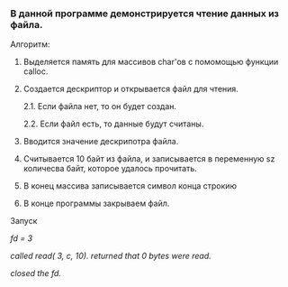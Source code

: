 ### В данной программе демонстрируется чтение данных из файла.

Алгоритм:

1. Выделяется память для массивов char'ов с помомощью функции calloc.

2. Создается дескриптор и открывается файл для чтения.

    2.1. Если файла нет, то он будет создан.

    2.2. Если файл есть, то данные будут считаны.

3. Вводится значение дескрипотра файла.

4. Считывается 10 байт из файла, и записывается в переменную sz количесва байт, которое удалось прочитать.

5. В конец массива записывается символ конца строкию

6. В конце программы закрываем файл.

Запуск

_fd = 3_

_called read( 3, c, 10). returned that 0 bytes were read._

_closed the fd._
